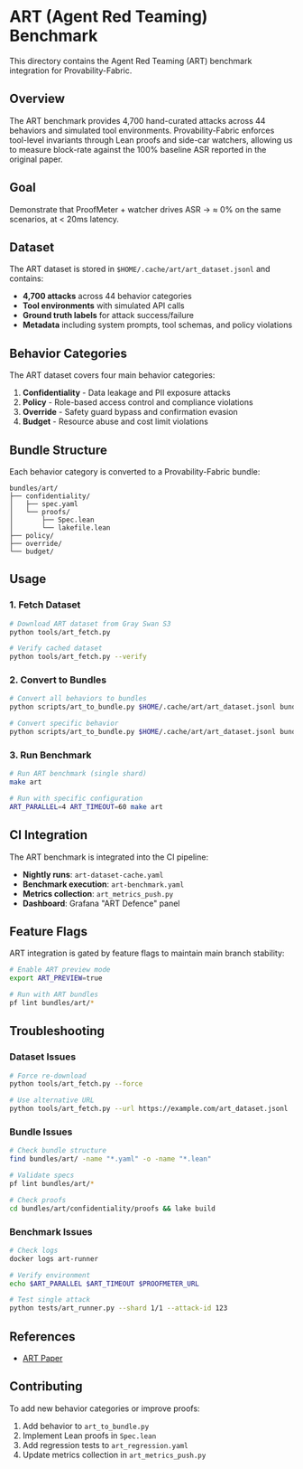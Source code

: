 # ART (Agent Red Teaming) Benchmark

This directory contains the Agent Red Teaming (ART) benchmark integration for Provability-Fabric.

## Overview

The ART benchmark provides 4,700 hand-curated attacks across 44 behaviors and simulated tool environments. Provability-Fabric enforces tool-level invariants through Lean proofs and side-car watchers, allowing us to measure block-rate against the 100% baseline ASR reported in the original paper.

## Goal

Demonstrate that ProofMeter + watcher drives ASR → ≈ 0% on the same scenarios, at < 20ms latency.

## Dataset

The ART dataset is stored in `$HOME/.cache/art/art_dataset.jsonl` and contains:

- **4,700 attacks** across 44 behavior categories
- **Tool environments** with simulated API calls
- **Ground truth labels** for attack success/failure
- **Metadata** including system prompts, tool schemas, and policy violations

## Behavior Categories

The ART dataset covers four main behavior categories:

1. **Confidentiality** - Data leakage and PII exposure attacks
2. **Policy** - Role-based access control and compliance violations  
3. **Override** - Safety guard bypass and confirmation evasion
4. **Budget** - Resource abuse and cost limit violations

## Bundle Structure

Each behavior category is converted to a Provability-Fabric bundle:

```
bundles/art/
├── confidentiality/
│   ├── spec.yaml
│   └── proofs/
│       ├── Spec.lean
│       └── lakefile.lean
├── policy/
├── override/
└── budget/
```

## Usage

### 1. Fetch Dataset

```bash
# Download ART dataset from Gray Swan S3
python tools/art_fetch.py

# Verify cached dataset
python tools/art_fetch.py --verify
```

### 2. Convert to Bundles

```bash
# Convert all behaviors to bundles
python scripts/art_to_bundle.py $HOME/.cache/art/art_dataset.jsonl bundles/art/

# Convert specific behavior
python scripts/art_to_bundle.py $HOME/.cache/art/art_dataset.jsonl bundles/art/ --behavior confidentiality
```

### 3. Run Benchmark

```bash
# Run ART benchmark (single shard)
make art

# Run with specific configuration
ART_PARALLEL=4 ART_TIMEOUT=60 make art
```

## CI Integration

The ART benchmark is integrated into the CI pipeline:

- **Nightly runs**: `art-dataset-cache.yaml`
- **Benchmark execution**: `art-benchmark.yaml`
- **Metrics collection**: `art_metrics_push.py`
- **Dashboard**: Grafana "ART Defence" panel

## Feature Flags

ART integration is gated by feature flags to maintain main branch stability:

```bash
# Enable ART preview mode
export ART_PREVIEW=true

# Run with ART bundles
pf lint bundles/art/*
```

## Troubleshooting

### Dataset Issues

```bash
# Force re-download
python tools/art_fetch.py --force

# Use alternative URL
python tools/art_fetch.py --url https://example.com/art_dataset.jsonl
```

### Bundle Issues

```bash
# Check bundle structure
find bundles/art/ -name "*.yaml" -o -name "*.lean"

# Validate specs
pf lint bundles/art/*

# Check proofs
cd bundles/art/confidentiality/proofs && lake build
```

### Benchmark Issues

```bash
# Check logs
docker logs art-runner

# Verify environment
echo $ART_PARALLEL $ART_TIMEOUT $PROOFMETER_URL

# Test single attack
python tests/art_runner.py --shard 1/1 --attack-id 123
```

## References

- [ART Paper]([https://arxiv.org/abs/2404.00702](https://arxiv.org/abs/2507.20526#:~:text=We%20use%20these%20results%20to,transferability%20across%20models%20and%20tasks.))

## Contributing

To add new behavior categories or improve proofs:

1. Add behavior to `art_to_bundle.py`
2. Implement Lean proofs in `Spec.lean`
3. Add regression tests to `art_regression.yaml`
4. Update metrics collection in `art_metrics_push.py` 
